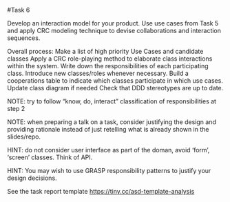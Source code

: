 #Task 6  

Develop an interaction model for your product. Use use cases from Task 5 and apply CRC modeling technique to devise collaborations and interaction sequences.

Overall process:
Make a list of high priority Use Cases and candidate classes
Apply a CRC role-playing method to elaborate class interactions within the system. Write down the responsibilities of each participating class. Introduce new classes/roles whenever necessary.
Build a cooperations table to indicate which classes participate in which use cases. Update class diagram if needed
Check that DDD stereotypes are up to date.

NOTE: try to follow “know, do, interact” classification of responsibilities at step 2

NOTE: when preparing a talk on a task, consider justifying the design and providing rationale instead of just retelling what is already shown in the slides/repo.

HINT: do not consider user interface as part of the doman, avoid ‘form’, ‘screen’ classes. Think of API.

HINT: You may wish to use GRASP responsibility patterns to justify your design decisions.

See the task report template
https://tiny.cc/asd-template-analysis 
